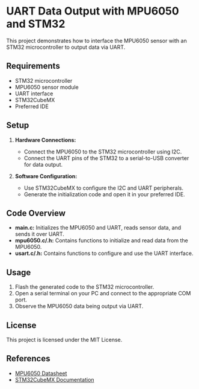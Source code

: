 # UART Data Output with MPU6050 and STM32

This project demonstrates how to interface the MPU6050 sensor with an STM32 microcontroller to output data via UART.

## Requirements

- STM32 microcontroller
- MPU6050 sensor module
- UART interface
- STM32CubeMX
- Preferred IDE

## Setup

1. **Hardware Connections:**
    - Connect the MPU6050 to the STM32 microcontroller using I2C.
    - Connect the UART pins of the STM32 to a serial-to-USB converter for data output.

2. **Software Configuration:**
    - Use STM32CubeMX to configure the I2C and UART peripherals.
    - Generate the initialization code and open it in your preferred IDE.

## Code Overview

- **main.c:** Initializes the MPU6050 and UART, reads sensor data, and sends it over UART.
- **mpu6050.c/.h:** Contains functions to initialize and read data from the MPU6050.
- **usart.c/.h:** Contains functions to configure and use the UART interface.

## Usage

1. Flash the generated code to the STM32 microcontroller.
2. Open a serial terminal on your PC and connect to the appropriate COM port.
3. Observe the MPU6050 data being output via UART.

## License

This project is licensed under the MIT License.

## References

- [MPU6050 Datasheet](https://invensense.tdk.com/products/motion-tracking/6-axis/mpu-6050/)
- [STM32CubeMX Documentation](https://www.st.com/en/development-tools/stm32cubemx.html)
